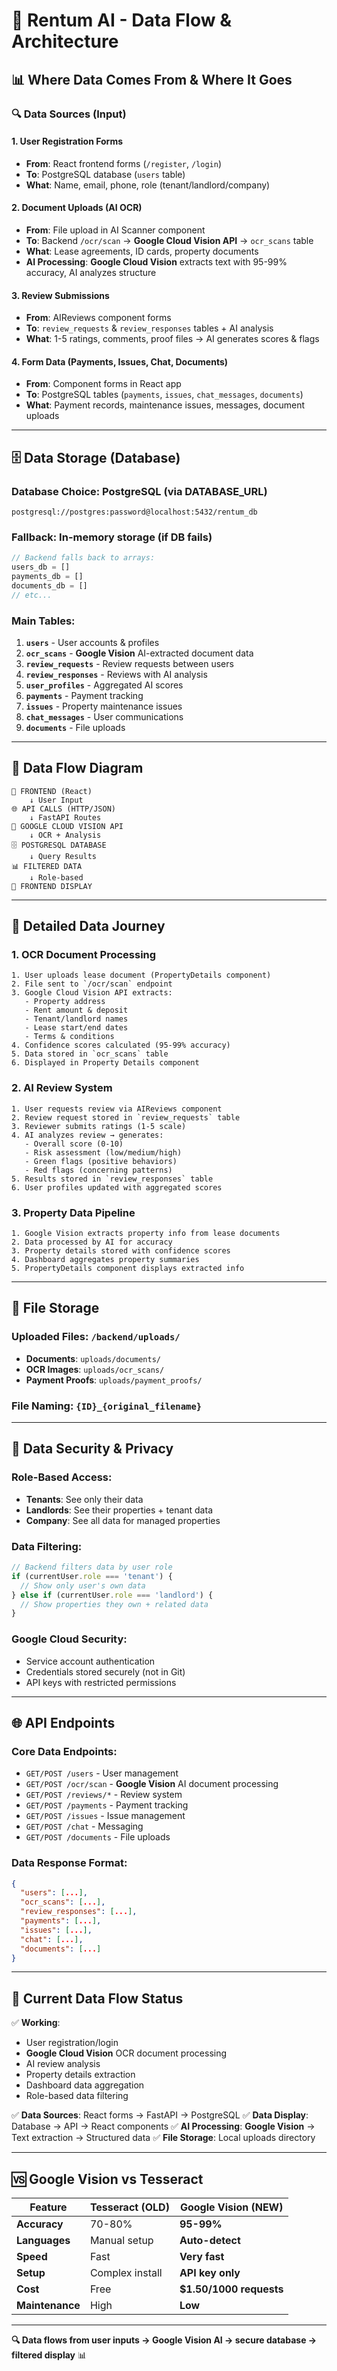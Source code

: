# 🔄 Rentum AI - Data Flow & Architecture

## 📊 **Where Data Comes From & Where It Goes**

### 🔍 **Data Sources (Input)**

#### 1. **User Registration Forms**
- **From**: React frontend forms (`/register`, `/login`)
- **To**: PostgreSQL database (`users` table)
- **What**: Name, email, phone, role (tenant/landlord/company)

#### 2. **Document Uploads (AI OCR)**
- **From**: File upload in AI Scanner component
- **To**: Backend `/ocr/scan` → **Google Cloud Vision API** → `ocr_scans` table
- **What**: Lease agreements, ID cards, property documents
- **AI Processing**: **Google Cloud Vision** extracts text with 95-99% accuracy, AI analyzes structure

#### 3. **Review Submissions**
- **From**: AIReviews component forms
- **To**: `review_requests` & `review_responses` tables + AI analysis
- **What**: 1-5 ratings, comments, proof files → AI generates scores & flags

#### 4. **Form Data (Payments, Issues, Chat, Documents)**
- **From**: Component forms in React app
- **To**: PostgreSQL tables (`payments`, `issues`, `chat_messages`, `documents`)
- **What**: Payment records, maintenance issues, messages, document uploads

---

## 🗄️ **Data Storage (Database)**

### **Database Choice**: PostgreSQL (via DATABASE_URL)
```
postgresql://postgres:password@localhost:5432/rentum_db
```

### **Fallback**: In-memory storage (if DB fails)
```javascript
// Backend falls back to arrays:
users_db = []
payments_db = []
documents_db = []
// etc...
```

### **Main Tables**:
1. **`users`** - User accounts & profiles
2. **`ocr_scans`** - **Google Vision** AI-extracted document data
3. **`review_requests`** - Review requests between users
4. **`review_responses`** - Reviews with AI analysis
5. **`user_profiles`** - Aggregated AI scores
6. **`payments`** - Payment tracking
7. **`issues`** - Property maintenance issues
8. **`chat_messages`** - User communications
9. **`documents`** - File uploads

---

## 🚀 **Data Flow Diagram**

```
📱 FRONTEND (React)
    ↓ User Input
🌐 API CALLS (HTTP/JSON)
    ↓ FastAPI Routes
🤖 GOOGLE CLOUD VISION API
    ↓ OCR + Analysis
🗄️ POSTGRESQL DATABASE
    ↓ Query Results
📊 FILTERED DATA
    ↓ Role-based
📱 FRONTEND DISPLAY
```

---

## 🔄 **Detailed Data Journey**

### **1. OCR Document Processing**
```
1. User uploads lease document (PropertyDetails component)
2. File sent to `/ocr/scan` endpoint
3. Google Cloud Vision API extracts:
   - Property address
   - Rent amount & deposit
   - Tenant/landlord names
   - Lease start/end dates
   - Terms & conditions
4. Confidence scores calculated (95-99% accuracy)
5. Data stored in `ocr_scans` table
6. Displayed in Property Details component
```

### **2. AI Review System**
```
1. User requests review via AIReviews component
2. Review request stored in `review_requests` table
3. Reviewer submits ratings (1-5 scale)
4. AI analyzes review → generates:
   - Overall score (0-10)
   - Risk assessment (low/medium/high)
   - Green flags (positive behaviors)
   - Red flags (concerning patterns)
5. Results stored in `review_responses` table
6. User profiles updated with aggregated scores
```

### **3. Property Data Pipeline**
```
1. Google Vision extracts property info from lease documents
2. Data processed by AI for accuracy
3. Property details stored with confidence scores
4. Dashboard aggregates property summaries
5. PropertyDetails component displays extracted info
```

---

## 📂 **File Storage**

### **Uploaded Files**: `/backend/uploads/`
- **Documents**: `uploads/documents/`
- **OCR Images**: `uploads/ocr_scans/`
- **Payment Proofs**: `uploads/payment_proofs/`

### **File Naming**: `{ID}_{original_filename}`

---

## 🔐 **Data Security & Privacy**

### **Role-Based Access**:
- **Tenants**: See only their data
- **Landlords**: See their properties + tenant data
- **Company**: See all data for managed properties

### **Data Filtering**:
```javascript
// Backend filters data by user role
if (currentUser.role === 'tenant') {
  // Show only user's own data
} else if (currentUser.role === 'landlord') {
  // Show properties they own + related data
}
```

### **Google Cloud Security**:
- Service account authentication
- Credentials stored securely (not in Git)
- API keys with restricted permissions

---

## 🌐 **API Endpoints**

### **Core Data Endpoints**:
- `GET/POST /users` - User management
- `GET/POST /ocr/scan` - **Google Vision** AI document processing
- `GET/POST /reviews/*` - Review system
- `GET/POST /payments` - Payment tracking
- `GET/POST /issues` - Issue management
- `GET/POST /chat` - Messaging
- `GET/POST /documents` - File uploads

### **Data Response Format**:
```json
{
  "users": [...],
  "ocr_scans": [...],
  "review_responses": [...],
  "payments": [...],
  "issues": [...],
  "chat": [...],
  "documents": [...]
}
```

---

## 🎯 **Current Data Flow Status**

✅ **Working**: 
- User registration/login
- **Google Cloud Vision** OCR document processing
- AI review analysis
- Property details extraction
- Dashboard data aggregation
- Role-based data filtering

✅ **Data Sources**: React forms → FastAPI → PostgreSQL
✅ **Data Display**: Database → API → React components
✅ **AI Processing**: **Google Vision** → Text extraction → Structured data
✅ **File Storage**: Local uploads directory

---

## 🆚 **Google Vision vs Tesseract**

| Feature | Tesseract (OLD) | Google Vision (NEW) |
|---------|-----------------|---------------------|
| **Accuracy** | 70-80% | **95-99%** |
| **Languages** | Manual setup | **Auto-detect** |
| **Speed** | Fast | **Very fast** |
| **Setup** | Complex install | **API key only** |
| **Cost** | Free | **$1.50/1000 requests** |
| **Maintenance** | High | **Low** |

---

**🔍 Data flows from user inputs → Google Vision AI → secure database → filtered display** 📊 